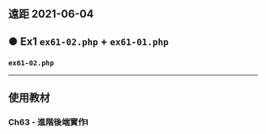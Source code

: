 ## 遠距 2021-06-04 
## ● Ex1 `ex61-02.php` + `ex61-01.php`
### `ex61-02.php`


---
## 使用教材
### Ch63 - 進階後端實作I
> 

